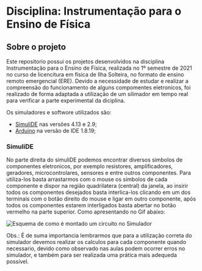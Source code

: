 # Disciplina: Instrumentação para o Ensino de Física


## Sobre o projeto

Este repositorio possui os projetos desenvolvidos na disciplina Instrumentação para o Ensino de Física, realizada no 1º semestre de 2021 no curso de licencitura em física de Ilha Solteira, no formato de ensino remoto emergencial (ERE). Devido a necessidade de estudar e realizar a compreensão do funcionamento de alguns compomentes eletronicos, foi realizado de forma adaptada a utilização de um silimador em tempo real para verificar a parte experimental da diciplina.

Os simuladores e softwore utilizados são:

* [SimuliDE](https://www.simulide.com/p/home.html) nas versões 4.13 e 2.9;
* [Arduino](https://www.arduino.cc/) na versão de IDE 1.8.19;

### SimuliDE

No parte direita do simuliDE podemos encontrar diversos simbolos de componentes eletronicos, por exemplo resistores, amplificadores, geradores, microcontrolares, sensores e entre outros componentes. Para utiliza-los basta arrastarmos com o mouse os simbolos de cada componente e dispor na região quadrilatera (central) da janela, ao insirir todos os componentes desejados basta interlica-los clicando em um dos terminais com o botão direito do mouse e ligar em outro componente, após todos os componentes estarem interligados basta abertar no botão vermelho na parte superior. Como apresentando no Gif abaixo: 

![Esquema de como é montado um circuito no Simulador](https://1.bp.blogspot.com/-g0PfHcs2isw/XtlQcrj8DVI/AAAAAAAABRo/slmqFRdR6AA6sNNF59r1-NTUvEodcPH8gCLcBGAsYHQ/s1600/circuit.gif)


Obs.: É de suma importancia lembrarmos que para a utilização correta do simulador devemos realizar os calculos para cada componente quando necessario, devido como observado nas aulas podem ocorrer erros no simulador, e também para ser realizada uma prática mais adequeda possível.


